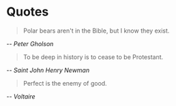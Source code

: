 # Quotes

>
> Polar bears aren't in the Bible, but I know they exist.
> 
-- <cite>Peter Gholson</cite>

>
> To be deep in history is to cease to be Protestant.
> 
-- <cite>Saint John Henry Newman</cite>

>
> Perfect is the enemy of good.
> 
-- <cite>Voltaire</cite>
